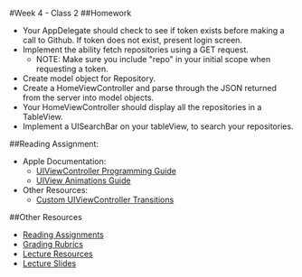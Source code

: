 #Week 4 - Class 2
##Homework
* Your AppDelegate should check to see if token exists before making a call to Github. If token does not exist, present login screen.  
* Implement the ability fetch repositories using a GET request. 
	* NOTE: Make sure you include "repo" in your initial scope when requesting a token.  
* Create model object for Repository.  
* Create a HomeViewController and parse through the JSON returned from the server into model objects.  
* Your HomeViewController should display all the repositories in a TableView.  
* Implement a UISearchBar on your tableView, to search your repositories.  
	
##Reading Assignment:
* Apple Documentation:
	* [UIViewController Programming Guide](https://developer.apple.com/library/ios/featuredarticles/ViewControllerPGforiPhoneOS/index.html#//apple_ref/doc/uid/TP40007457-CH2-SW1)
	* [UIView Animations Guide](https://developer.apple.com/library/ios/documentation/WindowsViews/Conceptual/ViewPG_iPhoneOS/AnimatingViews/AnimatingViews.html#//apple_ref/doc/uid/TP40009503-CH6-SW1)
* Other Resources:
	* [Custom UIViewController Transitions](https://www.objc.io/issues/5-ios7/view-controller-transitions/)

##Other Resources
* [Reading Assignments](../../Resources/ra-grading-standard/)
* [Grading Rubrics](../../Resources/)
* [Lecture Resources](lecture/)
* [Lecture Slides](https://www.icloud.com/keynote/000QTHpeeBGGo_aR7U3F-rjiA#Week4_Day2)
